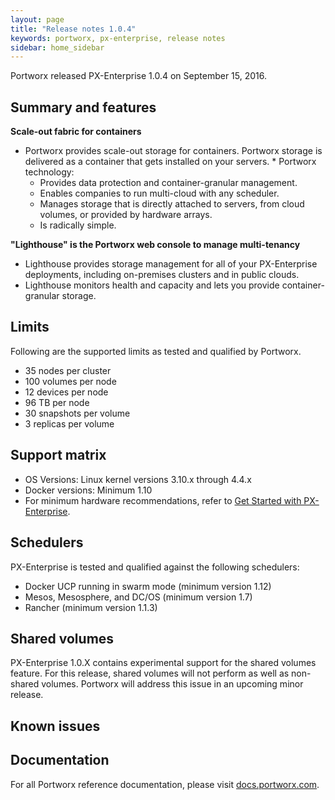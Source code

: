 ```yaml
---
layout: page
title: "Release notes 1.0.4"
keywords: portworx, px-enterprise, release notes
sidebar: home_sidebar
---
```

Portworx released PX-Enterprise 1.0.4 on September 15, 2016.

## Summary and features

**Scale-out fabric for containers**
* Portworx provides scale-out storage for containers. Portworx storage is delivered as a container that gets installed on your servers. * Portworx technology:
  * Provides data protection and container-granular management.
  * Enables companies to run multi-cloud with any scheduler.
  * Manages storage that is directly attached to servers, from cloud volumes, or provided by hardware arrays.
  * Is radically simple.

**"Lighthouse" is the Portworx web console to manage multi-tenancy**
* Lighthouse provides storage management for all of your PX-Enterprise deployments, including on-premises clusters and in public clouds.
* Lighthouse monitors health and capacity and lets you provide container-granular storage.

## Limits

Following are the supported limits as tested and qualified by Portworx.

* 35 nodes per cluster
* 100 volumes per node
* 12 devices per node
* 96 TB per node
* 30 snapshots per volume
* 3 replicas per volume

## Support matrix

* OS Versions: Linux kernel versions 3.10.x through 4.4.x
* Docker versions: Minimum 1.10
* For minimum hardware recommendations, refer to [Get Started with PX-Enterprise](http://docs.portworx.com/get-started-px-enterprise.html).

## Schedulers

PX-Enterprise is tested and qualified against the following schedulers:

* Docker UCP running in swarm mode (minimum version 1.12)
* Mesos, Mesosphere, and DC/OS (minimum version 1.7)
* Rancher (minimum version 1.1.3)

## Shared volumes

PX-Enterprise 1.0.X contains experimental support for the shared volumes feature. For this release, shared volumes will not perform as well as non-shared volumes. Portworx will address this issue in an upcoming minor release.

## Known issues

## Documentation

For all Portworx reference documentation, please visit [docs.portworx.com](http://docs.portworx.com).
